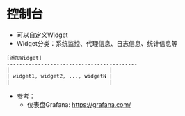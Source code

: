 # 控制台
* 可以自定义Widget
* Widget分类：系统监控、代理信息、日志信息、统计信息等
~~~
[添加Widget]
------------------------------------------
|                                |
| widget1, widget2, ..., widgetN | 
|                                |

~~~
* 参考：
  * 仪表盘Grafana: https://grafana.com/